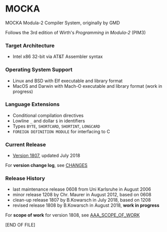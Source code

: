 # MOCKA
MOCKA Modula-2 Compiler System, originally by GMD

Follows the 3rd edition of Wirth's *Programming in Modula-2* (PIM3)

### Target Architecture
* Intel x86 32-bit via AT&T Assembler syntax

### Operating System Support
* Linux and BSD with Elf executable and library format
* MacOS and Darwin with Mach-O executable and library format (work in progress)

### Language Extensions
* Conditional compilation directives
* Lowline `_` and dollar `$` in identifiers
* Types `BYTE`, `SHORTCARD`, `SHORTINT`, `LONGCARD`
* `FOREIGN DEFINITION MODULE` for interfacing to C

### Current Release
* [Version 1807](https://github.com/trijezdci/MOCKA/blob/master/ver1807), updated July 2018

For **version change log**, see [CHANGES](https://github.com/trijezdci/MOCKA/blob/master/ver1807/CHANGES.md)

### Release History
* last maintenance release 0608 from Uni Karlsruhe in August 2006
* minor release 1208 by Chr. Maurer in August 2012, based on 0608
* clean-up release 1807 by B.Kowarsch in July 2018, based on 1208
* revised release 1808 by B.Kowarsch in August 2018, **work in progress**

For **scope of work** for version 1808, see [AAA_SCOPE_OF_WORK](https://github.com/trijezdci/MOCKA/blob/master/ver1808/AAA_SCOPE_OF_WORK.md)

\[END OF FILE\]
